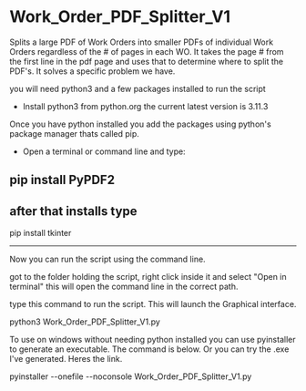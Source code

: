 # Work_Order_PDF_Splitter_V1
Splits a large PDF of Work Orders into smaller PDFs of individual Work Orders regardless of the # of pages in each WO.
It takes the page # from the first line in the pdf page and uses that to determine where to split the PDF's. It solves a specific problem we have.

you will need python3 and a few packages installed to run the script

* Install python3 from python.org the current latest version is 3.11.3

Once you have python installed you add the packages using python's package manager thats called pip.

- Open a terminal or command line and type:

pip install PyPDF2
--------------------
after that installs type
-------------------------
pip install tkinter

-----------------------------
Now you can run the script using the command line.

got to the folder holding the script, right click inside it and select "Open in terminal"
this will open the command line in the correct path.

type this command to run the script. This will launch the Graphical interface.

python3 Work_Order_PDF_Splitter_V1.py





To use on windows without needing python installed you can use pyinstaller to generate an executable. The command is below.
Or you can try the .exe I've generated. Heres the link.


pyinstaller --onefile --noconsole Work_Order_PDF_Splitter_V1.py

